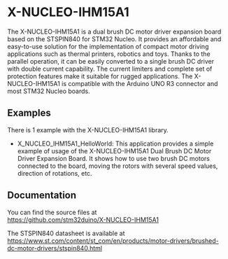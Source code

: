 # X-NUCLEO-IHM15A1

The X-NUCLEO-IHM15A1 is a dual brush DC motor driver expansion board based on the
STSPIN840 for STM32 Nucleo. It provides an affordable and easy-to-use solution for the 
implementation of compact motor driving applications such as thermal printers, robotics and toys.
Thanks to the parallel operation, it can be easily converted to a single brush DC driver 
with double current capability. The current limiters and complete set of protection features 
make it suitable for rugged applications. The X-NUCLEO-IHM15A1 is compatible with the 
Arduino UNO R3 connector and most STM32 Nucleo boards.

## Examples

There is 1 example with the X-NUCLEO-IHM15A1 library.
* X_NUCLEO_IHM15A1_HelloWorld: This application provides a simple example of usage of the X-NUCLEO-IHM15A1 
Dual Brush DC Motor Driver Expansion Board. It shows how to use two brush DC motors connected to the board,
moving the rotors with several speed values, direction of rotations, etc.

## Documentation

You can find the source files at  
https://github.com/stm32duino/X-NUCLEO-IHM15A1

The STSPIN840 datasheet is available at  
https://www.st.com/content/st_com/en/products/motor-drivers/brushed-dc-motor-drivers/stspin840.html